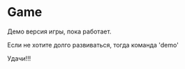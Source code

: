 # Game
 Демо версия игры, пока работает.
 
 Если не хотите долго развиваться, тогда команда 'demo'
 
 Удачи!!!

